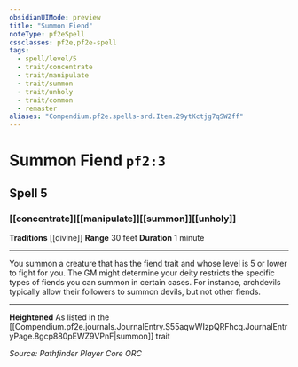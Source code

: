 ```yaml
---
obsidianUIMode: preview
title: "Summon Fiend"
noteType: pf2eSpell
cssclasses: pf2e,pf2e-spell
tags:
  - spell/level/5
  - trait/concentrate
  - trait/manipulate
  - trait/summon
  - trait/unholy
  - trait/common
  - remaster
aliases: "Compendium.pf2e.spells-srd.Item.29ytKctjg7qSW2ff" 
---
```

# Summon Fiend  `pf2:3`  
## Spell 5
### [[concentrate]][[manipulate]][[summon]][[unholy]]
**Traditions** [[divine]]
**Range** 30 feet
**Duration** 1 minute
* * * 
You summon a creature that has the fiend trait and whose level is 5 or lower to fight for you. The GM might determine your deity restricts the specific types of fiends you can summon in certain cases. For instance, archdevils typically allow their followers to summon devils, but not other fiends.

* * *

**Heightened** As listed in the [[Compendium.pf2e.journals.JournalEntry.S55aqwWIzpQRFhcq.JournalEntryPage.8gcp880pEWZ9VPnF|summon]] trait

*Source: Pathfinder Player Core*
*ORC*